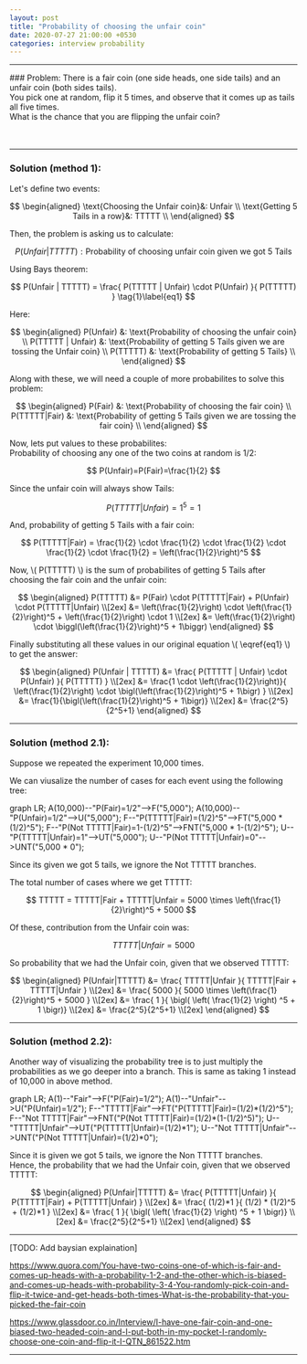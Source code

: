 ```yaml
---
layout: post
title: "Probability of choosing the unfair coin"
date: 2020-07-27 21:00:00 +0530
categories: interview probability
---
```

<hr/>
### Problem:
There is a fair coin (one side heads, one side tails) and an unfair coin (both sides tails). <br/>
You pick one at random, flip it 5 times, and observe that it comes up as tails all five times. <br/>
What is the chance that you are flipping the unfair coin? <br/> <br/> <br/>

<hr/>

### Solution (method 1):

Let's define two events:

$$
\begin{aligned} 
\text{Choosing the Unfair coin}&: Unfair \\
\text{Getting 5 Tails in a row}&: TTTTT \\
\end{aligned}
$$


Then, the problem is asking us to calculate:

$$
P(Unfair | TTTTT): \text{Probability of choosing unfair coin given we got 5 Tails}
$$


Using Bays theorem:

$$
P(Unfair | TTTTT) = \frac{ P(TTTTT | Unfair) \cdot P(Unfair) }{ P(TTTTT) } \tag{1}\label{eq1}
$$

Here:

$$
\begin{aligned} 
P(Unfair) &: \text{Probability of choosing the unfair coin} \\
P(TTTTT | Unfair) &: \text{Probability of getting 5 Tails given we are tossing the Unfair coin} \\
P(TTTTT) &: \text{Probability of getting 5 Tails} \\
\end{aligned}
$$

Along with these, we will need a couple of more probabilites to solve this problem:

$$
\begin{aligned} 
P(Fair) &: \text{Probability of choosing the fair coin} \\
P(TTTTT|Fair) &: \text{Probability of getting 5 Tails given we are tossing the fair coin} \\
\end{aligned}
$$

Now, lets put values to these probabilites: <br/>
Probability of choosing any one of the two coins at random is 1/2:

$$ P(Unfair)=P(Fair)=\frac{1}{2} $$

Since the unfair coin will always show Tails:

$$ P(TTTTT | Unfair) = 1^5 = 1 $$

And, probability of getting 5 Tails with a fair coin:

$$
P(TTTTT|Fair) = \frac{1}{2} \cdot \frac{1}{2} \cdot \frac{1}{2} \cdot \frac{1}{2} \cdot \frac{1}{2} = \left(\frac{1}{2}\right)^5
$$


Now, \\( P(TTTTT) \\) is the sum of probabilites of getting 5 Tails after choosing the fair coin and the unfair coin:

$$
\begin{aligned}
P(TTTTT) &= P(Fair) \cdot P(TTTTT|Fair) + P(Unfair) \cdot P(TTTTT|Unfair) \\[2ex]
&= \left(\frac{1}{2}\right) \cdot \left(\frac{1}{2}\right)^5 + \left(\frac{1}{2}\right) \cdot 1 \\[2ex]
&= \left(\frac{1}{2}\right) \cdot \biggl(\left(\frac{1}{2}\right)^5 + 1\biggr)
\end{aligned}
$$

Finally substituting all these values in our original equation \\( \eqref{eq1} \\) to get the answer:

$$
\begin{aligned}
P(Unfair | TTTTT) &= \frac{ P(TTTTT | Unfair) \cdot P(Unfair) }{ P(TTTTT) } \\[2ex]
&= \frac{1 \cdot \left(\frac{1}{2}\right)}{ \left(\frac{1}{2}\right) \cdot \bigl(\left(\frac{1}{2}\right)^5 + 1\bigr) } \\[2ex]
&= \frac{1}{\bigl(\left(\frac{1}{2}\right)^5 + 1\bigr)} \\[2ex]
&= \frac{2^5}{2^5+1}
\end{aligned}
$$

<hr/>

### Solution (method 2.1):

Suppose we repeated the experiment 10,000 times.

We can viusalize the number of cases for each event using the following tree:

<div class="mermaid">
graph LR;
    A(10,000)--"P(Fair)=1/2"-->F("5,000");
    A(10,000)--"P(Unfair)=1/2"-->U("5,000");
    F--"P(TTTTT|Fair)=(1/2)^5"-->FT("5,000 * (1/2)^5");
    F--"P(Not TTTTT|Fair)=1-(1/2)^5"-->FNT("5,000 * 1-(1/2)^5");
    U--"P(TTTTT|Unfair)=1"-->UT("5,000");
    U--"P(Not TTTTT|Unfair)=0"-->UNT("5,000 * 0");
</div>

Since its given we got 5 tails, we ignore the Not TTTTT branches.

The total number of cases where we get TTTTT:

$$
TTTTT = TTTTT|Fair + TTTTT|Unfair = 5000 \times \left(\frac{1}{2}\right)^5 + 5000
$$

Of these, contribution from the Unfair coin was:

$$
TTTTT|Unfair = 5000
$$

So probability that we had the Unfair coin, given that we observed TTTTT:

$$
\begin{aligned}
P(Unfair|TTTTT) &= \frac{ TTTTT|Unfair }{ TTTTT|Fair + TTTTT|Unfair } \\[2ex]
&= \frac{ 5000 }{ 5000 \times \left(\frac{1}{2}\right)^5 + 5000 } \\[2ex]
&= \frac{ 1 }{ \bigl( \left( \frac{1}{2} \right) ^5 + 1 \bigr)} \\[2ex]
&= \frac{2^5}{2^5+1} \\[2ex]
\end{aligned}
$$

<hr/>

### Solution (method 2.2):

Another way of visualizing the probability tree is to just multiply the probabilities as we go deeper into a branch.
This is same as taking 1 instead of 10,000 in above method.

<div class="mermaid">
graph LR;
    A(1)--"Fair"-->F("P(Fair)=1/2");
    A(1)--"Unfair"-->U("P(Unfair)=1/2");
    F--"TTTTT|Fair"-->FT("P(TTTTT|Fair)=(1/2)*(1/2)^5");
    F--"Not TTTTT|Fair"-->FNT("P(Not TTTTT|Fair)=(1/2)*(1-(1/2)^5)");
    U--"TTTTT|Unfair"-->UT("P(TTTTT|Unfair)=(1/2)*1");
    U--"Not TTTTT|Unfair"-->UNT("P(Not TTTTT|Unfair)=(1/2)*0");
</div>

Since it is given we got 5 tails, we ignore the Non TTTTT branches. <br/>
Hence, the probability that we had the Unfair coin, given that we observed TTTTT:

$$
\begin{aligned}
P(Unfair|TTTTT) &= \frac{ P(TTTTT|Unfair) }{ P(TTTTT|Fair) + P(TTTTT|Unfair) } \\[2ex]
&= \frac{ (1/2)*1 }{ (1/2) * (1/2)^5 + (1/2)*1 } \\[2ex]
&= \frac{ 1 }{ \bigl( \left( \frac{1}{2} \right) ^5 + 1 \bigr)} \\[2ex]
&= \frac{2^5}{2^5+1} \\[2ex]
\end{aligned}
$$

<hr/>
[TODO: Add baysian explaination]

https://www.quora.com/You-have-two-coins-one-of-which-is-fair-and-comes-up-heads-with-a-probability-1-2-and-the-other-which-is-biased-and-comes-up-heads-with-probability-3-4-You-randomly-pick-coin-and-flip-it-twice-and-get-heads-both-times-What-is-the-probability-that-you-picked-the-fair-coin

https://www.glassdoor.co.in/Interview/I-have-one-fair-coin-and-one-biased-two-headed-coin-and-I-put-both-in-my-pocket-I-randomly-choose-one-coin-and-flip-it-I-QTN_861522.htm

<hr/>
